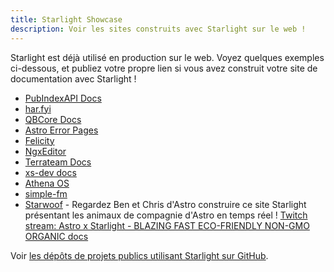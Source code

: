 ```yaml
---
title: Starlight Showcase
description: Voir les sites construits avec Starlight sur le web !
---
```


Starlight est déjà utilisé en production sur le web. Voyez quelques exemples ci-dessous, et publiez votre propre lien si vous avez construit votre site de documentation avec Starlight !

- [PubIndexAPI Docs](https://docs.pubindexapi.com/)
- [har.fyi](https://har.fyi/)
- [QBCore Docs](https://brycerussell.github.io/qbcore-docs/)
- [Astro Error Pages](https://astro-error-page-documentation.vercel.app/)
- [Felicity](https://felicity.pages.dev/)
- [NgxEditor](https://sibiraj-s.github.io/ngx-editor/)
- [Terrateam Docs](https://terrateam.io/docs)
- [xs-dev docs](https://xs-dev.js.org)
- [Athena OS](https://www.athenaos.org)
- [simple-fm](https://simple.arciniega.one)
- [Starwoof](https://starwoof.vercel.app/) - Regardez Ben et Chris d'Astro construire ce site Starlight présentant les animaux de compagnie d'Astro en temps réel ! [Twitch stream: Astro x Starlight - BLAZING FAST ECO-FRIENDLY NON-GMO ORGANIC docs](https://www.twitch.tv/videos/1841159960)

Voir [les dépôts de projets publics utilisant Starlight sur GitHub](https://github.com/withastro/starlight/network/dependents).
